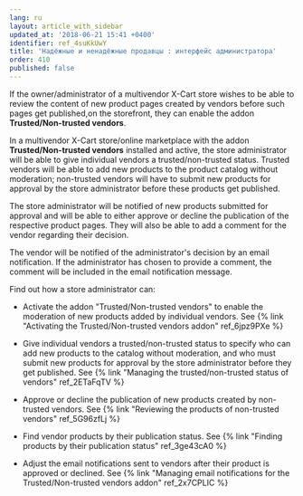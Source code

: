 ```yaml
---
lang: ru
layout: article_with_sidebar
updated_at: '2018-06-21 15:41 +0400'
identifier: ref_4suKkUwY
title: 'Надёжные и ненадёжные продавцы : интерфейс администратора'
order: 410
published: false
---
```

If the owner/administrator of a multivendor X-Cart store wishes to be able to review the content of new product pages created by vendors before such pages get published,on the storefront, they can enable the addon **Trusted/Non-trusted vendors**.

In a multivendor X-Cart store/online marketplace with the addon **Trusted/Non-trusted vendors** installed and active, the store administrator will be able to give individual vendors a trusted/non-trusted status. Trusted vendors will be able to add new products to the product catalog without moderation; non-trusted vendors will have to submit new products for approval by the store administrator before these products get published. 

The store administrator will be notified of new products submitted for approval and will be able to either approve or decline the publication of the respective product pages. They will also be able to add a comment for the vendor regarding their decision. 

The vendor will be notified of the administrator's decision by an email notification. If the administrator has chosen to provide a comment, the comment will be included in the email notification message.

Find out how a store administrator can:

   * Activate the addon "Trusted/Non-trusted vendors" to enable the moderation of new products added by individual vendors. See {% link "Activating the Trusted/Non-trusted vendors addon" ref_6jpz9PXe %}
   
   * Give individual vendors a trusted/non-trusted status to specify who can add new products to the catalog without moderation, and who must submit new products for approval by the store administrator before they get published. See {% link "Managing the trusted/non-trusted status of vendors" ref_2ETaFqTV %}
   
   * Approve or decline the publication of new products created by non-trusted vendors. See {% link "Reviewing the products of non-trusted vendors" ref_5G96zfLj %}
     
   * Find vendor products by their publication status. See {% link "Finding products by their publication status" ref_3ge43cA0 %}
       
   * Adjust the email notifications sent to vendors after their product is approved or declined. See {% link "Managing email notifications for the Trusted/Non-trusted vendors addon" ref_2x7CPLIC %}
